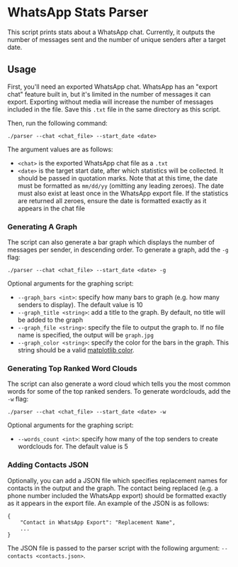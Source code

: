 # WhatsApp Stats Parser

This script prints stats about a WhatsApp chat. Currently, it outputs the number of messages sent and the number of unique senders after a target date.

## Usage

First, you'll need an exported WhatsApp chat. WhatsApp has an "export chat" feature built in, but it's limited in the number of messages it can export. Exporting without media will increase the number of messages included in the file. Save this `.txt` file in the same directory as this script.

Then, run the following command:

```
./parser --chat <chat_file> --start_date <date>
```

The argument values are as follows:

- `<chat>` is the exported WhatsApp chat file as a `.txt`
- `<date>` is the target start date, after which statistics will be collected. It should be passed in quotation marks. Note that at this time, the date must be formatted as `mm/dd/yy` (omitting any leading zeroes). The date must also exist at least once in the WhatsApp export file. If the statistics are returned all zeroes, ensure the date is formatted exactly as it appears in the chat file

### Generating A Graph

The script can also generate a bar graph which displays the number of messages per sender, in descending order. To generate a graph, add the `-g` flag:

```
./parser --chat <chat_file> --start_date <date> -g
```

Optional arguments for the graphing script:

- `--graph_bars <int>`: specify how many bars to graph (e.g. how many senders to display). The default value is 10
- `--graph_title <string>`: add a title to the graph. By default, no title will be added to the graph
- `--graph_file <string>`: specify the file to output the graph to. If no file name is specified, the output will be `graph.jpg`
- `--graph_color <string>`: specify the color for the bars in the graph. This string should be a valid [matplotlib color](https://matplotlib.org/stable/gallery/color/named_colors.html).

### Generating Top Ranked Word Clouds

The script can also generate a word cloud which tells you the most common words for some of the top ranked senders. To generate wordclouds, add the `-w` flag:

```
./parser --chat <chat_file> --start_date <date> -w
```

Optional arguments for the graphing script:

- `--words_count <int>`: specify how many of the top senders to create wordclouds for. The default value is 5


### Adding Contacts JSON

Optionally, you can add a JSON file which specifies replacement names for contacts in the output and the graph. The contact being replaced (e.g. a phone number included the WhatsApp export) should be formatted exactly as it appears in the export file. An example of the JSON is as follows:

```
{
    "Contact in WhatsApp Export": "Replacement Name",
    ...
}
```

The JSON file is passed to the parser script with the following argument: `--contacts <contacts.json>`.
